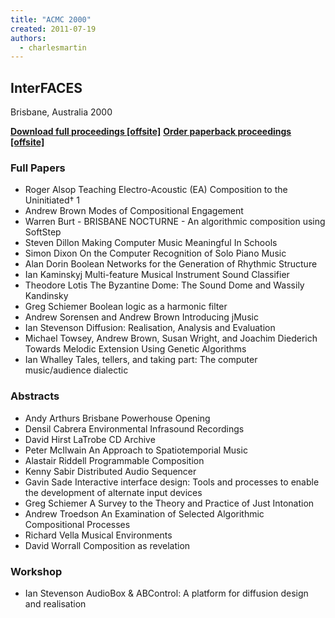 ```yaml
---
title: "ACMC 2000"
created: 2011-07-19
authors: 
  - charlesmartin
---
```


## **InterFACES**

Brisbane, Australia 2000

[**Download full proceedings \[offsite\]**](http://www.lulu.com/content/content_download_redirect.php?contentId=10964056&version=1) [**Order paperback proceedings \[offsite\]**](http://www.lulu.com/commerce/index.php?fBuyProduct=16272276&productTrackingContext=search_results/search_shelf/center/9)

### **Full Papers**

- Roger Alsop Teaching Electro-Acoustic (EA) Composition to the Uninitiated† 1
- Andrew Brown Modes of Compositional Engagement
- Warren Burt - BRISBANE NOCTURNE - An algorithmic composition using SoftStep
- Steven Dillon Making Computer Music Meaningful In Schools
- Simon Dixon On the Computer Recognition of Solo Piano Music
- Alan Dorin Boolean Networks for the Generation of Rhythmic Structure
- Ian Kaminskyj Multi-feature Musical Instrument Sound Classifier
- Theodore Lotis The Byzantine Dome: The Sound Dome and Wassily Kandinsky
- Greg Schiemer Boolean logic as a harmonic filter
- Andrew Sorensen and Andrew Brown Introducing jMusic
- Ian Stevenson Diffusion: Realisation, Analysis and Evaluation
- Michael Towsey, Andrew Brown, Susan Wright, and Joachim Diederich Towards Melodic Extension Using Genetic Algorithms
- Ian Whalley Tales, tellers, and taking part: The computer music/audience dialectic

### **Abstracts**

- Andy Arthurs Brisbane Powerhouse Opening
- Densil Cabrera Environmental Infrasound Recordings
- David Hirst LaTrobe CD Archive
- Peter McIlwain An Approach to Spatiotemporial Music
- Alastair Riddell Programmable Composition
- Kenny Sabir Distributed Audio Sequencer
- Gavin Sade Interactive interface design: Tools and processes to enable the development of alternate input devices
- Greg Schiemer A Survey to the Theory and Practice of Just Intonation
- Andrew Troedson An Examination of Selected Algorithmic Compositional Processes
- Richard Vella Musical Environments
- David Worrall Composition as revelation

### **Workshop**

- Ian Stevenson AudioBox & ABControl: A platform for diffusion design and realisation
